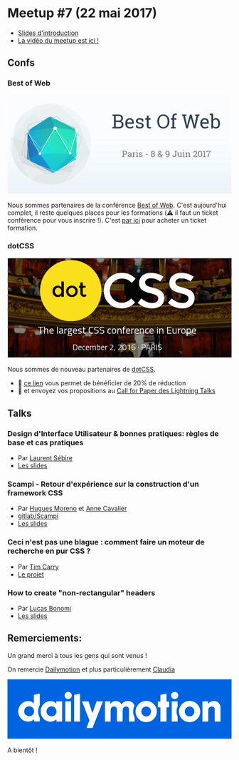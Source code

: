 # Meetup #7 (22 mai 2017)

- [Slides d'introduction](http://slides.com/siegfriedehret/css-paris-07)
- [La vidéo du meetup est ici !](http://www.dailymotion.com/video/x5ne8fu_css-paris-7-dailymotion-hq-17_tech)

## Confs

### Best of Web

![](600_461013163.jpeg)

Nous sommes partenaires de la conférence [Best of Web](http://bestofweb.paris/). C'est aujourd'hui complet, il reste quelques places pour les formations (:warning: il faut un ticket conférence pour vous inscrire !). C'est [par ici](https://checkout.eventlama.com/#/events/best-of-web-2017/tickets) pour acheter un ticket formation.

### dotCSS

![](dotcss.png)

Nous sommes de nouveau partenaires de [dotCSS](http://www.dotcss.io).

- :gift_heart: [ce lien](https://dotcss2017.eventbrite.fr/?discount=CSSPARIS) vous permet de bénéficier de 20% de réduction
- :memo: et envoyez vos propositions au [Call for Paper des Lightning Talks](https://dotcss.io/lt)

## Talks

### Design d'Interface Utilisateur & bonnes pratiques: règles de base et cas pratiques
   
- Par [Laurent Sébire](https://twitter.com/_TiTAN)
- [Les slides](./UI%20DESIGN%20&%20BONNES%20PRATIQUES%20(Laurent%20sebire%20-%20CssParis%20Meetup).pdf)

### Scampi - Retour d'expérience sur la construction d'un framework CSS
   
- Par [Hugues Moreno](https://twitter.com/funkymaki) et [Anne Cavalier](https://twitter.com/annecav_pidila)
- [gitlab/Scampi](https://gitlab.com/pidila/scampi)
- [Les slides](https://docs.google.com/presentation/d/1m_F8hX-yc7qFRlMw6ZBC-HxbjWjVpLbkOdjcF6SNCqY/edit?ts=5923026d)

### Ceci n'est pas une blague : comment faire un moteur de recherche en pur CSS ?
   
- Par [Tim Carry](https://twitter.com/pixelastic)
- [Le projet](https://community.algolia.com/algoliasearch-client-css/)

### How to create "non-rectangular" headers

- Par [Lucas Bonomi](https://twitter.com/LukyVJ)
- [Les slides](http://slides.com/lukyvj/reussir-vos-headers-non-rectangulaire#/)

## Remerciements:

Un grand merci à tous les gens qui sont venus !

On remercie [Dailymotion](https://www.dailymotion.com/fr) et plus particulièrement [Claudia](https://twitter.com/koste4/)

![](./dailymotion_logo_detail.png)

A bientôt !
